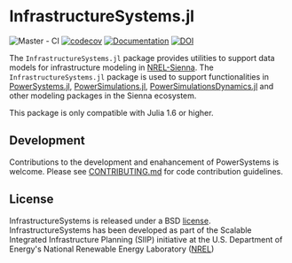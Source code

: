 # InfrastructureSystems.jl

![Master - CI](https://github.com/NREL-Sienna/InfrastructureSystems.jl/workflows/Master%20-%20CI/badge.svg)
[![codecov](https://codecov.io/gh/NREL-Sienna/InfrastructureSystems.jl/branch/master/graph/badge.svg)](https://codecov.io/gh/NREL-Sienna/InfrastructureSystems.jl)
[![Documentation](https://github.com/NREL-Sienna/InfrastructureSystems.jl/workflows/Documentation/badge.svg)](https://nrel-sienna.github.io/InfrastructureSystems.jl/stable/)
[![DOI](https://zenodo.org/badge/202787784.svg)](https://zenodo.org/badge/latestdoi/202787784)

The `InfrastructureSystems.jl` package provides utilities to support data models for infrastructure modeling in [NREL-Sienna](https://github.com/NREL-Sienna). The `InfrastructureSystems.jl` package is used to support functionalities in [PowerSystems.jl](https://github.com/NREL-Sienna/PowerSystems.jl), [PowerSimulations.jl](https://github.com/NREL-Sienna/PowerSimulations.jl), [PowerSimulationsDynamics.jl](https://github.com/NREL-Sienna/PowerSimulationsDynamics.jl) and other modeling packages in the Sienna ecosystem. 

This package is only compatible with Julia 1.6 or higher.

## Development

Contributions to the development and enahancement of PowerSystems is welcome. Please see [CONTRIBUTING.md](https://github.com/NREL-Sienna/InfrastructureSystems.jl/blob/master/CONTRIBUTING.md) for code contribution guidelines.

## License

InfrastructureSystems is released under a BSD [license](https://github.com/NREL-Sienna/InfrastructureSystems.jl/blob/master/LICENSE). InfrastructureSystems has been developed as part of the Scalable Integrated Infrastructure Planning (SIIP) initiative at the U.S. Department of Energy's National Renewable Energy Laboratory ([NREL](https://www.nrel.gov/))
